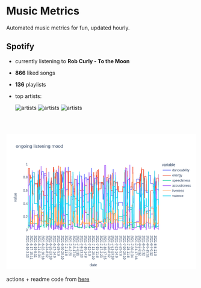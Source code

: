 # Music Metrics

Automated music metrics for fun, updated hourly.

## Spotify

- currently listening to **Rob Curly - To the Moon**

- **866** liked songs
- **136** playlists

- top artists: 

    ![artists](https://i.scdn.co/image/ab6761610000f178867008a971fae0f4d913f63a) ![artists](https://i.scdn.co/image/ab6761610000f1784749e18dfb01ec9a8590b982) ![artists](https://i.scdn.co/image/ab6761610000f178ea72be78f2a71616661b982e)

<br></br>

<!-- ## Audio features for currently playing

![feature spread](figures/auto.png) -->

![ongoing features](figures/timeseries.png)

actions + readme code from [here](https://github.com/gargakshit/gargakshit)
